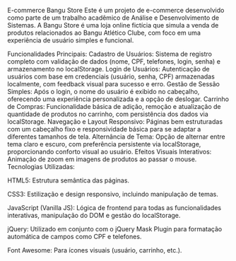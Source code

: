 E-commerce Bangu Store
Este é um projeto de e-commerce desenvolvido como parte de um trabalho acadêmico de Análise e Desenvolvimento de Sistemas. A Bangu Store é uma loja online fictícia que simula a venda de produtos relacionados ao Bangu Atlético Clube, com foco em uma experiência de usuário simples e funcional.

Funcionalidades Principais:
Cadastro de Usuários: Sistema de registro completo com validação de dados (nome, CPF, telefones, login, senha) e armazenamento no localStorage.
Login de Usuários: Autenticação de usuários com base em credenciais (usuário, senha, CPF) armazenadas localmente, com feedback visual para sucesso e erro.
Gestão de Sessão Simples: Após o login, o nome do usuário é exibido no cabeçalho, oferecendo uma experiência personalizada e a opção de deslogar.
Carrinho de Compras: Funcionalidade básica de adição, remoção e atualização de quantidade de produtos no carrinho, com persistência dos dados via localStorage.
Navegação e Layout Responsivo: Páginas bem estruturadas com um cabeçalho fixo e responsividade básica para se adaptar a diferentes tamanhos de tela.
Alternância de Tema: Opção de alternar entre tema claro e escuro, com preferência persistente via localStorage, proporcionando conforto visual ao usuário.
Efeitos Visuais Interativos: Animação de zoom em imagens de produtos ao passar o mouse.
Tecnologias Utilizadas:

HTML5: Estrutura semântica das páginas.

CSS3: Estilização e design responsivo, incluindo manipulação de temas.

JavaScript (Vanilla JS): Lógica de frontend para todas as funcionalidades interativas, manipulação do DOM e gestão do localStorage.

jQuery: Utilizado em conjunto com o jQuery Mask Plugin para formatação automática de campos como CPF e telefones.

Font Awesome: Para ícones visuais (usuário, carrinho, etc.).
